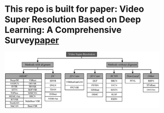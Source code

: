 # This repo is built for paper: Video Super Resolution Based on Deep Learning: A Comprehensive Survey[paper](https://arxiv.org/abs/2007.12928)

![image](https://github.com/Weepingchestnut/Awesome-Video-Super-Resolution/blob/main/imgs/classification.png)
